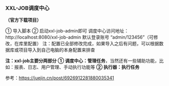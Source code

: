 ### XXL-JOB调度中心
**（官方下载项目）**


① 导入脚本
② 启动xxl-job-admin即可
调度中心访问地址：http://localhost:8080/xxl-job-admin 
默认登录账号 “admin/123456”（可修改，在库里配置）
注：配置已全部修改完成，如果导入之后有问题，可以根据数据库或项目导入到自己电脑的本身配置来排查


**注：xxl-job主要分两部分**
**① 调度中心：管理任务**，当然还有一些辅助功能，比如：报表、日志、用户管理、手动执行功能等
**② 执行器：执行任务**


参考：https://juejin.cn/post/6926912281880035341